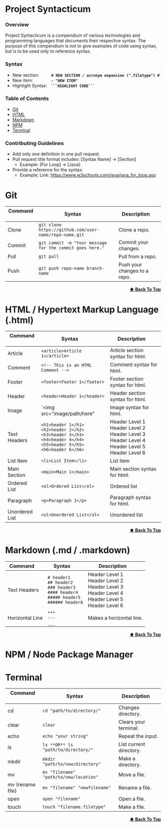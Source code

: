 <!-- ********************** Syntacticum START  ********************** -->

# **Project Syntacticum** #

### Overview
Project Syntacticum is a compendium of various technologies and programming languages that documents their respective syntax.
The purpose of this compendium is not to give examples of code using syntax, but is to be used only to reference syntax.

### Syntax

- New section:          **`# NEW SECTION / acronym expansion (".filetype") #`**
- New item:               **`- "NEW ITEM" `**
- Highlight Syntax:   **` ```HIGHLIGHT CODE``` `**


<a name="table-of-contents"></a>

### Table of Contents
* [Git](#git)
* [HTML](#html)
* [Markdown](#markdown)
* [NPM](#npm)
* [Terminal](#terminal)

### Contributing Guidelines
* Add only one definition in one pull request.
* Pull request title format includes: [Syntax Name] -> [Section]
    * Example: [For Loop] -> [Java]
* Provide a reference for the syntax.
    * Example: Link: https://www.w3schools.com/java/java_for_loop.asp


<!-- ********************** Syntacticum End  ********************** -->




<!-- ********************** Git START ********************** -->

<a name="git"></a>
# Git

| Command &nbsp;&nbsp;&nbsp;&nbsp; | Syntax &nbsp;&nbsp;&nbsp;&nbsp;| Description&nbsp;&nbsp;&nbsp;&nbsp; | 
|----------------------------------|--------------------------------|-------------------------------------|
| Clone  | `git clone https://github.com/user-name/repo-name.git`   | Clone a repo.                       |
| Commit | `git commit -m "Your message for the commit goes here."` | Commit your changes.                |
| Pull   | `git pull`                                               | Pull from a repo.                   |
| Push   | `git push repo-name branch-name`                         | Push your changes to a repo.        |

<div align ="right"> <b><a href="#table-of-contents">⬆️ Back To Top</a></b></div>
    
<!-- ********************** Git END ********************** -->





<!-- ********************** HTML START  ********************** -->
<a name="html"></a>

# HTML / Hypertext Markup Language (.html) #

| Command &nbsp;&nbsp;&nbsp;&nbsp; | Syntax &nbsp;&nbsp;&nbsp;&nbsp;| Description&nbsp;&nbsp;&nbsp;&nbsp; | 
|----------------------------------|--------------------------------|-------------------------------------|
| Article                          | `<article>Article 1</article>` | Article section syntax for html.    |
| Comment                          | `<!-- This is an HTML Comment -->` | Comment syntax for html.        |
| Footer                           | `<footer>Footer 1</footer>`    | Footer section syntax for html.     |
| Header                           | `<header>Header 1</header>`    | Header section syntax for html.     |    
| Image                            | `<img src="image/path/here"    | Image syntax for html.
| Text Headers                     | `<h1>header 1</h1>` <br/> `<h2>header 2</h2>` <br/> `<h3>header 3</h3>` <br/> `<h4>header 4</h4>` <br/> `<h5>header 5</h5>` <br/> `<h6>header 6</h6>`          | Header Level 1 <br/> Header Level 2 <br/> Header Level 3 <br/> Header Level 4 <br/> Header Level 5 <br/> Header Level 6                                                                                                         |  
| List Item                        | `<li>List Item</li>`           | List item                           |
| Main Section                     | `<main>Main 1</main>`          | Main section syntax for html.       |
| Ordered List                     | `<ol>Ordered List</ol>`        | Ordered list                        |
| Paragraph                        | `<p>Paragraph 1</p>`           | Paragraph syntax for html.          |
| Unordered List                   | `<ul>Unordered List</ul>`      | Unordered list                      |

<div align ="right"> <b><a href="#table-of-contents">⬆️ Back To Top</a></b></div>
    
<!-- ********************** HTML END  ********************** -->





<!-- ********************** Markdown START  ********************** -->
<a name="markdown"></a>

# Markdown (.md / .markdown) #

| Command &nbsp;&nbsp;&nbsp;&nbsp; | Syntax &nbsp;&nbsp;&nbsp;&nbsp;| Description&nbsp;&nbsp;&nbsp;&nbsp; | 
|----------------------------------|--------------------------------|-------------------------------------|
| Text Headers                     | `# header1` <br/> `## header2` <br/> `### header3` <br/> `#### header4` <br/> `##### header5` <br/> `###### header6`          | Header Level 1 <br/> Header Level 2 <br/> Header Level 3 <br/> Header Level 4 <br/> Header Level 5 <br/> Header Level 6                                                                                                   | 
| Horizontal Line                  | `***`  <br/> `---` <br/> `___` | Makes a horizontal line.            |



<div align ="right"> <b><a href="#table-of-contents">⬆️ Back To Top</a></b></div>
    
<!-- ********************** Markdown END  ********************** -->





<!-- ********************** NPM START  ********************** -->

<a name="npm"></a>

# NPM / Node Package Manager #

<!-- ********************** NPM END  ********************** -->





<!-- ********************** Terminal START  ********************** -->
<a name="terminal"></a>

# Terminal #

| Command &nbsp;&nbsp;&nbsp;&nbsp; | Syntax &nbsp;&nbsp;&nbsp;&nbsp;| Description&nbsp;&nbsp;&nbsp;&nbsp; | 
|----------------------------------|--------------------------------|-------------------------------------|
| cd                               | `cd "path/to/directory/"`      | Changes directory.                  |
| clear                            | `clear`                        | Clears your terminal.               |
| echo                             | `echo "your string"`           | Repeat the input.                   |
| ls                               | `ls **OR** ls "path/to/directory/"`| List current directory.         |
| mkdir                            | `mkdir "path/to/new/directory"`| Make a directory.                   |
| mv                               | `mv "filename" "path/to/new/location"`| Move a file.                 |
| mv (rename file)                 | `mv "filename" "newfilename"`  | Rename a file.                      |
| open                             | `open "filename"`              | Open a file.                        |
| touch                            | `touch "filename.filetype"`    | Make a file.                        |

<div align ="right"> <b><a href="#table-of-contents">⬆️ Back To Top</a></b></div>
    
<!-- ********************** Terminal END  ********************** -->
